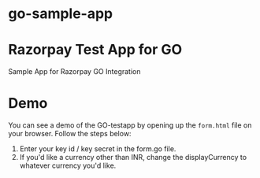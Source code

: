 # go-sample-app

# Razorpay Test App for GO
Sample App for Razorpay GO Integration

# Demo
You can see a demo of the GO-testapp by opening up the `form.html` file on your browser. Follow the steps below:
1. Enter your key id / key secret in the form.go file.
2. If you'd like a currency other than INR, change the displayCurrency to whatever currency you'd like.
